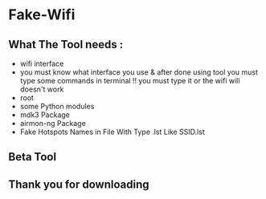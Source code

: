 # Fake-Wifi

## What The Tool needs :

- wifi interface 
- you must know what interface you use & after done using tool you must type some commands in terminal !! you must type it or the wifi will doesn't work 
- root
- some Python modules 
- mdk3 Package
- airmon-ng Package 
- Fake Hotspots Names in File With Type .lst Like SSID.lst
## Beta Tool 
## Thank you for downloading
